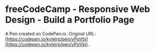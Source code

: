 # freeCodeCamp - Responsive Web Design - Build a Portfolio Page

A Pen created on CodePen.io. Original URL: [https://codepen.io/kylejrp/pen/vPqVbj](https://codepen.io/kylejrp/pen/vPqVbj).


